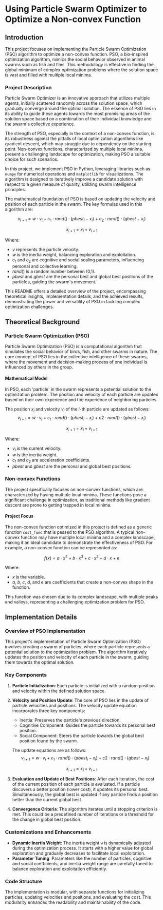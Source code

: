 # Using Particle Swarm Optimizer to Optimize a Non-convex Function

## Introduction

This project focuses on implementing the Particle Swarm Optimization (PSO) algorithm to optimize a non-convex function. PSO, a bio-inspired optimization algorithm, mimics the social behavior observed in animal swarms such as fish and flies. This methodology is effective in finding the global minimum of complex optimization problems where the solution space is vast and filled with multiple local minima.

### Project Description

Particle Swarm Optimizer is an innovative approach that utilizes multiple agents, initially scattered randomly across the solution space, which gradually converge around the optimal solution. The essence of PSO lies in its ability to guide these agents towards the most promising areas of the solution space based on a combination of their individual knowledge and the swarm's collective experience.

The strength of PSO, especially in the context of a non-convex function, is its robustness against the pitfalls of local optimization algorithms like gradient descent, which may struggle due to dependency on the starting point. Non-convex functions, characterized by multiple local minima, present a challenging landscape for optimization, making PSO a suitable choice for such scenarios.

In this project, we implement PSO in Python, leveraging libraries such as `numpy` for numerical operations and `matplotlib` for visualizations. The algorithm is designed to iteratively improve a candidate solution with respect to a given measure of quality, utilizing swarm intelligence principles.

The mathematical foundation of PSO is based on updating the velocity and position of each particle in the swarm. The key formulas used in this algorithm are:

$$v_{i+1} = w \cdot v_i + c_1 \cdot rand() \cdot (pbest_i - x_i) + c_2 \cdot rand() \cdot (gbest - x_i)$$

$$x_{i+1} = x_i + v_{i+1}$$

Where:
- $v$ represents the particle velocity.
- $w$ is the inertia weight, balancing exploration and exploitation.
- $c_1$ and $c_2$ are cognitive and social scaling parameters, influencing personal and collective learning.
- $rand()$ is a random number between (0,1).
- $pbest$ and $gbest$ are the personal best and global best positions of the particles, guiding the swarm's movement.

This README offers a detailed overview of the project, encompassing theoretical insights, implementation details, and the achieved results, demonstrating the power and versatility of PSO in tackling complex optimization challenges.

## Theoretical Background

### Particle Swarm Optimization (PSO)
Particle Swarm Optimization (PSO) is a computational algorithm that simulates the social behavior of birds, fish, and other swarms in nature. The core concept of PSO lies in the collective intelligence of these swarms, where the movement and decision-making process of one individual is influenced by others in the group. 

#### Mathematical Model
In PSO, each 'particle' in the swarm represents a potential solution to the optimization problem. The position and velocity of each particle are updated based on their own experience and the experience of neighboring particles.

The position $x_i$ and velocity $v_i$ of the $i$-th particle are updated as follows:
$$v_{i+1} = w \cdot v_i + c_1 \cdot rand() \cdot (pbest_i - x_i) + c2 \cdot rand() \cdot (gbest - x_i)$$

$$x_{i+1} = x_i + v_{i+1}$$

Where:
- $v_i$ is the current velocity.
- $w$ is the inertia weight.
- $c_1$ and $c_2$ are acceleration coefficients.
- $pbest$ and $gbest$ are the personal and global best positions.

### Non-convex Functions
The project specifically focuses on non-convex functions, which are characterized by having multiple local minima. These functions pose a significant challenge in optimization, as traditional methods like gradient descent are prone to getting trapped in local minima.

#### Project Focus
The non-convex function optimized in this project is defined as a generic function `cost_func` that is passed to the PSO algorithm. A typical non-convex function may have multiple local minima and a complex landscape, making it an ideal candidate to demonstrate the effectiveness of PSO. For example, a non-convex function can be represented as:

$$f(x) = a \cdot x^4 + b \cdot x^3 + c \cdot x^2 + d \cdot x + e$$

Where:
- $x$ is the variable.
- $a$, $b$, $c$, $d$, and $e$ are coefficients that create a non-convex shape in the function.

This function was chosen due to its complex landscape, with multiple peaks and valleys, representing a challenging optimization problem for PSO.

## Implementation Details

### Overview of PSO Implementation
This project's implementation of Particle Swarm Optimization (PSO) involves creating a swarm of particles, where each particle represents a potential solution to the optimization problem. The algorithm iteratively updates the position and velocity of each particle in the swarm, guiding them towards the optimal solution.

### Key Components
1. **Particle Initialization**: Each particle is initialized with a random position and velocity within the defined solution space.

2. **Velocity and Position Update**: The core of PSO lies in the update of particle velocities and positions. The velocity update equation incorporates three key components:
   - Inertia: Preserves the particle's previous direction.
   - Cognitive Component: Guides the particle towards its personal best position.
   - Social Component: Steers the particle towards the global best position found by the swarm.

   The update equations are as follows:
$$v_{i+1} = w \cdot v_i + c_1 \cdot rand() \cdot (pbest_i - x_i) + c2 \cdot rand() \cdot (gbest - x_i)$$

$$x_{i+1} = x_i + v_{i+1}$$

3. **Evaluation and Update of Best Positions**: After each iteration, the cost of the current position of each particle is evaluated. If a particle discovers a better position (lower cost), it updates its personal best. Simultaneously, the global best is updated if any particle finds a position better than the current global best.

4. **Convergence Criteria**: The algorithm iterates until a stopping criterion is met. This could be a predefined number of iterations or a threshold for the change in global best position.

### Customizations and Enhancements
- **Dynamic Inertia Weight**: The inertia weight `w` is dynamically adjusted during the optimization process. It starts with a higher value for global exploration and gradually decreases to facilitate local exploitation.
- **Parameter Tuning**: Parameters like the number of particles, cognitive and social coefficients, and inertia weight range are carefully tuned to balance exploration and exploitation efficiently.

### Code Structure
The implementation is modular, with separate functions for initializing particles, updating velocities and positions, and evaluating the cost. This modularity enhances the readability and maintainability of the code.

